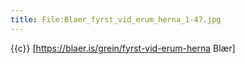 ```yaml
---
title: File:Blaer_fyrst_vid_erum_herna_1-47.jpg
---
```


{{c}} [https://blaer.is/grein/fyrst-vid-erum-herna Blær]
